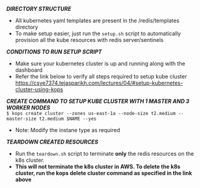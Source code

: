 ***DIRECTORY STRUCTURE***
- All kubernetes yaml templates are present in the /redis/templates directory
- To make setup easier, just run the `setup.sh` script to automatically provision  all the kube resources with redis server/sentinels

***CONDITIONS TO RUN SETUP SCRIPT***
- Make sure your kubernetes cluster is up and running along with the dashboard
- Refer the link below to verify all steps required to setup kube cluster
	https://csye7374.tejasparikh.com/lectures/04/#setup-kubernetes-cluster-using-kops

***CREATE COMMAND TO SETUP KUBE CLUSTER WITH 1 MASTER AND 3 WORKER NODES***  
	`$ kops create cluster --zones us-east-1a --node-size t2.medium --master-size t2.medium $NAME --yes`
- Note: Modify the instane type as required

***TEARDOWN CREATED RESOURCES***
- Run the `teardown.sh` script to terminate **only** the redis resources on the k8s cluster.
- **This will not terminate the k8s cluster in AWS. To delete the k8s cluster, run the kops delete cluster command as specified in the link above**